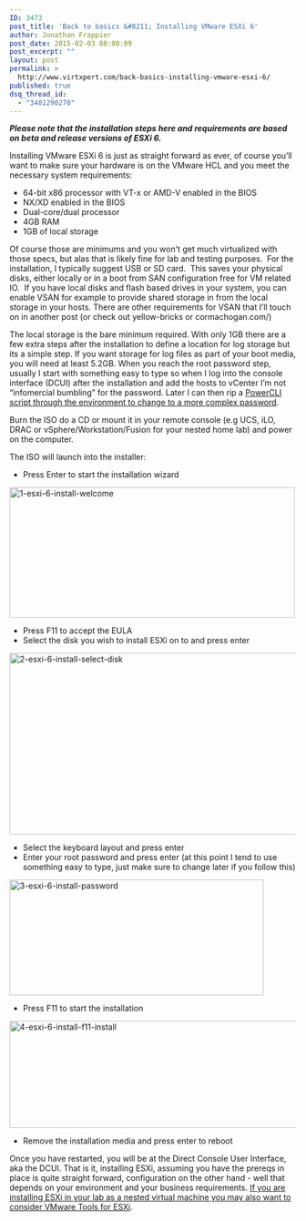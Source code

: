 ```yaml
---
ID: 3473
post_title: 'Back to basics &#8211; Installing VMware ESXi 6'
author: Jonathan Frappier
post_date: 2015-02-03 08:00:09
post_excerpt: ""
layout: post
permalink: >
  http://www.virtxpert.com/back-basics-installing-vmware-esxi-6/
published: true
dsq_thread_id:
  - "3481290270"
---
```

<em>**Please note that the installation steps here and requirements are based on beta and release versions of ESXi 6.**</em>

Installing VMware ESXi 6 is just as straight forward as ever, of course you’ll want to make sure your hardware is on the VMware HCL and you meet the necessary system requirements:
<ul>
	<li>64-bit x86 processor with VT-x or AMD-V enabled in the BIOS</li>
	<li>NX/XD enabled in the BIOS</li>
	<li>Dual-core/dual processor</li>
	<li>4GB RAM</li>
	<li>1GB of local storage</li>
</ul>
Of course those are minimums and you won't get much virtualized with those specs, but alas that is likely fine for lab and testing purposes.  For the installation, I typically suggest USB or SD card.  This saves your physical disks, either locally or in a boot from SAN configuration free for VM related IO.  If you have local disks and flash based drives in your system, you can enable VSAN for example to provide shared storage in from the local storage in your hosts. There are other requirements for VSAN that I’ll touch on in another post (or check out yellow-bricks or cormachogan.com/)

The local storage is the bare minimum required. With only 1GB there are a few extra steps after the installation to define a location for log storage but its a simple step. If you want storage for log files as part of your boot media, you will need at least 5.2GB. When you reach the root password step, usually I start with something easy to type so when I log into the console interface (DCUI) after the installation and add the hosts to vCenter I’m not “infomercial bumbling” for the password. Later I can then rip a <a title="PowerCLI – Update ESXi Root Password with Password Generator" href="http://www.virtxpert.com/powercli-update-esxi-root-password-password-generator/">PowerCLI script through the environment to change to a more complex password</a>.

Burn the ISO do a CD or mount it in your remote console (e.g UCS, iLO, DRAC or vSphere/Workstation/Fusion for your nested home lab) and power on the computer.

The ISO will launch into the installer:
<ul>
	<li>Press Enter to start the installation wizard</li>
</ul>
<a href="http://www.virtxpert.com/wp-content/uploads/2015/02/1-esxi-6-install-welcome.png"><img class="aligncenter size-full wp-image-3475" src="http://www.virtxpert.com/wp-content/uploads/2015/02/1-esxi-6-install-welcome.png" alt="1-esxi-6-install-welcome" width="501" height="229" /></a>
<ul>
	<li>Press F11 to accept the EULA</li>
	<li>Select the disk you wish to install ESXi on to and press enter</li>
</ul>
<a href="http://www.virtxpert.com/wp-content/uploads/2015/02/2-esxi-6-install-select-disk.png"><img class="aligncenter size-full wp-image-3476" src="http://www.virtxpert.com/wp-content/uploads/2015/02/2-esxi-6-install-select-disk.png" alt="2-esxi-6-install-select-disk" width="605" height="319" /></a>
<ul>
	<li>Select the keyboard layout and press enter</li>
	<li>Enter your root password and press enter (at this point I tend to use something easy to type, just make sure to change later if you follow this)</li>
</ul>
<a href="http://www.virtxpert.com/wp-content/uploads/2015/02/3-esxi-6-install-password.png"><img class="aligncenter size-full wp-image-3477" src="http://www.virtxpert.com/wp-content/uploads/2015/02/3-esxi-6-install-password.png" alt="3-esxi-6-install-password" width="446" height="203" /></a>
<ul>
	<li>Press F11 to start the installation</li>
</ul>
<a href="http://www.virtxpert.com/wp-content/uploads/2015/02/4-esxi-6-install-f11-install.png"><img class="aligncenter size-full wp-image-3478" src="http://www.virtxpert.com/wp-content/uploads/2015/02/4-esxi-6-install-f11-install.png" alt="4-esxi-6-install-f11-install" width="532" height="188" /></a>
<ul>
	<li>Remove the installation media and press enter to reboot</li>
</ul>
Once you have restarted, you will be at the Direct Console User Interface, aka the DCUI. That is it, installing ESXi, assuming you have the prereqs in place is quite straight forward, configuration on the other hand - well that depends on your environment and your business requirements. <a title="VMware Workstation Home Lab Setup Part 5 – ESXi Template" href="http://www.virtxpert.com/vmware-workstaion-home-lab-setup-part-5-esxi-template/">If you are installing ESXi in your lab as a nested virtual machine you may also want to consider VMware Tools for ESXi</a>.